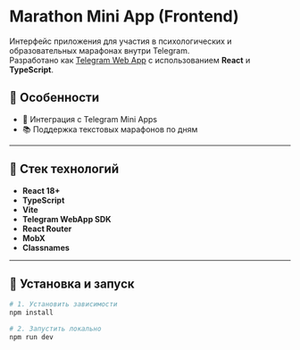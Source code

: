 # Marathon Mini App (Frontend)

Интерфейс приложения для участия в психологических и образовательных марафонах внутри Telegram.  
Разработано как [Telegram Web App](https://core.telegram.org/bots/webapps) с использованием **React** и **TypeScript**.

## 🚀 Особенности

- 📲 Интеграция с Telegram Mini Apps
- 📚 Поддержка текстовых марафонов по дням

---

## 🧱 Стек технологий

- **React 18+**
- **TypeScript**
- **Vite**
- **Telegram WebApp SDK**
- **React Router**
- **MobX**
- **Classnames**

---

## 🔧 Установка и запуск

```bash
# 1. Установить зависимости
npm install

# 2. Запустить локально
npm run dev